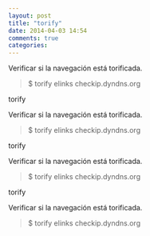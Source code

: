 ```yaml
---
layout: post
title: "torify"
date: 2014-04-03 14:54
comments: true
categories: 
---
```

Verificar si la navegación está torificada.

>$ torify elinks checkip.dyndns.org

torify

Verificar si la navegación está torificada.

>$ torify elinks checkip.dyndns.org

torify

Verificar si la navegación está torificada.

>$ torify elinks checkip.dyndns.org

torify

Verificar si la navegación está torificada.

>$ torify elinks checkip.dyndns.org

